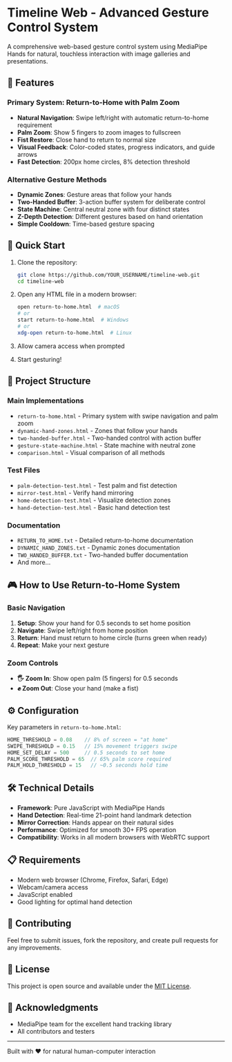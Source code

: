 # Timeline Web - Advanced Gesture Control System

A comprehensive web-based gesture control system using MediaPipe Hands for natural, touchless interaction with image galleries and presentations.

## 🌟 Features

### Primary System: Return-to-Home with Palm Zoom
- **Natural Navigation**: Swipe left/right with automatic return-to-home requirement
- **Palm Zoom**: Show 5 fingers to zoom images to fullscreen
- **Fist Restore**: Close hand to return to normal size
- **Visual Feedback**: Color-coded states, progress indicators, and guide arrows
- **Fast Detection**: 200px home circles, 8% detection threshold

### Alternative Gesture Methods
- **Dynamic Zones**: Gesture areas that follow your hands
- **Two-Handed Buffer**: 3-action buffer system for deliberate control
- **State Machine**: Central neutral zone with four distinct states
- **Z-Depth Detection**: Different gestures based on hand orientation
- **Simple Cooldown**: Time-based gesture spacing

## 🚀 Quick Start

1. Clone the repository:
   ```bash
   git clone https://github.com/YOUR_USERNAME/timeline-web.git
   cd timeline-web
   ```

2. Open any HTML file in a modern browser:
   ```bash
   open return-to-home.html  # macOS
   # or
   start return-to-home.html  # Windows
   # or
   xdg-open return-to-home.html  # Linux
   ```

3. Allow camera access when prompted

4. Start gesturing!

## 📂 Project Structure

### Main Implementations
- `return-to-home.html` - Primary system with swipe navigation and palm zoom
- `dynamic-hand-zones.html` - Zones that follow your hands
- `two-handed-buffer.html` - Two-handed control with action buffer
- `gesture-state-machine.html` - State machine with neutral zone
- `comparison.html` - Visual comparison of all methods

### Test Files
- `palm-detection-test.html` - Test palm and fist detection
- `mirror-test.html` - Verify hand mirroring
- `home-detection-test.html` - Visualize detection zones
- `hand-detection-test.html` - Basic hand detection test

### Documentation
- `RETURN_TO_HOME.txt` - Detailed return-to-home documentation
- `DYNAMIC_HAND_ZONES.txt` - Dynamic zones documentation
- `TWO_HANDED_BUFFER.txt` - Two-handed buffer documentation
- And more...

## 🎮 How to Use Return-to-Home System

### Basic Navigation
1. **Setup**: Show your hand for 0.5 seconds to set home position
2. **Navigate**: Swipe left/right from home position
3. **Return**: Hand must return to home circle (turns green when ready)
4. **Repeat**: Make your next gesture

### Zoom Controls
- **🖐️ Zoom In**: Show open palm (5 fingers) for 0.5 seconds
- **✊ Zoom Out**: Close your hand (make a fist)

## ⚙️ Configuration

Key parameters in `return-to-home.html`:
```javascript
HOME_THRESHOLD = 0.08    // 8% of screen = "at home"
SWIPE_THRESHOLD = 0.15   // 15% movement triggers swipe
HOME_SET_DELAY = 500     // 0.5 seconds to set home
PALM_SCORE_THRESHOLD = 65  // 65% palm score required
PALM_HOLD_THRESHOLD = 15   // ~0.5 seconds hold time
```

## 🛠️ Technical Details

- **Framework**: Pure JavaScript with MediaPipe Hands
- **Hand Detection**: Real-time 21-point hand landmark detection
- **Mirror Correction**: Hands appear on their natural sides
- **Performance**: Optimized for smooth 30+ FPS operation
- **Compatibility**: Works in all modern browsers with WebRTC support

## 📋 Requirements

- Modern web browser (Chrome, Firefox, Safari, Edge)
- Webcam/camera access
- JavaScript enabled
- Good lighting for optimal hand detection

## 🤝 Contributing

Feel free to submit issues, fork the repository, and create pull requests for any improvements.

## 📝 License

This project is open source and available under the [MIT License](LICENSE).

## 🙏 Acknowledgments

- MediaPipe team for the excellent hand tracking library
- All contributors and testers

---

Built with ❤️ for natural human-computer interaction